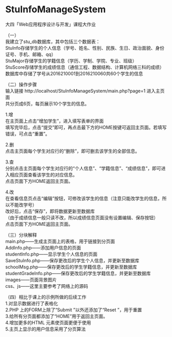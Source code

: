 # StuInfoManageSystem
大四「Web应用程序设计与开发」课程大作业
  
（一）  
我建立了stu_db数据库，其中包括三个数据表：  
StuInfo存储学生的个人信息（学号、姓名、性别、民族、生日、政治面貌、身份证号、手机、邮箱、qq）  
StuMajor存储学生的学籍信息（学历、学制、学院、专业、班级）  
StuScore存储学生的成绩信息（通信工程、数据结构、计算机网络三科的成绩）  
数据库中存储了学号从2016210001到2016210060共60个学生的信息  
    
  
（二）操作步骤  
输入链接 http://localhost/StuInfoManageSystem/main.php?page=1 进入主页面  
共分页成6页，每页展示10个学生的信息。  
  
1.增  
在主页面上点击“增加学生”，进入填写表单的界面  
填写完毕后，点击“提交”即可，再点击最下方的HOME按键可返回主页面。若填写错误，可点击“重置”。  
  
2.删  
点击主页面每个学生对应行的“删除”，即可删去该学生的全部信息。  
  
3.查  
分别点击主页面每个学生对应行的“个人信息”、“学籍信息”、“成绩信息”，即可进入相应页面查看该学生的对应信息。  
点击页面下方HOME返回主页面。  
  
4.改  
在查看信息页点击“编辑”按钮，可修改该学生的信息（注意只能改学生的信息，所以不能改学号）  
改好后，点击“保存”，即将数据更新至数据库  
（由于成绩信息一般只读不改，所以成绩信息页面没有设置编辑、保存按钮）  
点击页面下方HOME返回主页面。  
    
  
（三）分块解释  
main.php——生成主页面上的表格，用于链接到分页面  
AddInfo.php——添加用户信息的页面  
studentInfo.php——显示学生个人信息的页面  
SaveStuInfo.php——保存更改后的学生个人信息，并更新至数据库  
schoolMsg.php——保存更改后的学生学籍信息，并更新至数据库  
studentGradeInfo.php——保存更改后的学生学籍信息，并更新至数据库  
images——页面背景图片  
css、js——这里主要参考了网络上的源码  
    
  
（四）相比于课上的示例所做的后续工作  
1.对显示数据进行了表格化  
2.PHP 上的FORM上除了“Submit ”以外还添加了“Reset ”，用于重置  
3.给所有分页面都添加了“HOME”用于返回主页面。  
4.增加更多的HTML 元素使页面更便于使用  
5.主页上显示的用户信息采用了分页算法   

